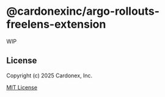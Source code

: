 # @cardonexinc/argo-rollouts-freelens-extension

WIP

## License

Copyright (c) 2025 Cardonex, Inc.

[MIT License](https://opensource.org/licenses/MIT)